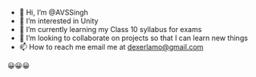 - 👋 Hi, I’m @AVSSingh
- 👀 I’m interested in Unity
- 🌱 I’m currently learning my Class 10 syllabus for exams
- 💞️ I’m looking to collaborate on projects so that I can learn new things
- 📫 How to reach me email me at dexerlamo@gmail.com

😀😀😀
